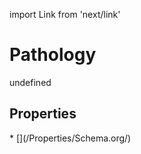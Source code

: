 import Link from 'next/link'
# Pathology

undefined

## Properties

<Grid>
* [](/Properties/Schema.org/)

</Grid>

